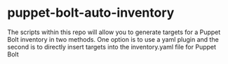 # puppet-bolt-auto-inventory
The scripts within this repo will allow you to generate targets for a Puppet Bolt inventory in two methods.  One option is to use a yaml plugin and the second is to directly insert targets into the inventory.yaml file for Puppet Bolt

